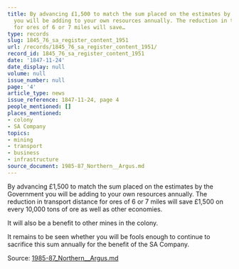 ```yaml
---
title: By advancing £1,500 to match the sum placed on the estimates by the Government
  you will be adding to your own resources annually. The reduction in transport distance
  for ores of 6 or 7 miles will save…
type: records
slug: 1845_76_sa_register_content_1951
url: /records/1845_76_sa_register_content_1951/
record_id: 1845_76_sa_register_content_1951
date: '1847-11-24'
date_display: null
volume: null
issue_number: null
page: '4'
article_type: news
issue_reference: 1847-11-24, page 4
people_mentioned: []
places_mentioned:
- colony
- SA Company
topics:
- mining
- transport
- business
- infrastructure
source_document: 1985-87_Northern__Argus.md
---
```


By advancing £1,500 to match the sum placed on the estimates by the Government you will be adding to your own resources annually.  The reduction in transport distance for ores of 6 or 7 miles will save £1,500 on every 10,000 tons of ore as well as other economies.

It will also be a benefit to other mines in the colony.

It remains to be seen whether you will be fools enough to continue to sacrifice this sum annually for the benefit of the SA Company.

Source: [1985-87_Northern__Argus.md](/downloads/markdown/1985-87_Northern__Argus.md)
